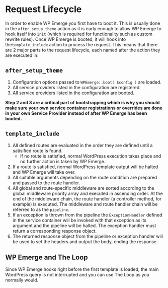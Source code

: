 # Request Lifecycle

In order to enable WP Emerge you first have to boot it. This is usually done in the `after_setup_theme` action as it is early enough to allow WP Emerge to hook itself into `init` (which is required for functionality such as custom rewrite rules). Once WP Emerge is booted, it will hook into the`template_include` action to process the request. This means that there are 2 major parts to the request lifecycle, each named after the action they are executed in:

## `after_setup_theme`

1. Configuration options passed to `WPEmerge::boot( $config )` are loaded.
1. All service providers listed in the configuration are registered.
1. All service providers listed in the configuration are booted.

__Step 2 and 3 are a critical part of bootstrapping which is why you should make sure your own service container registrations or overrides are done in your own Service Provider instead of after WP Emerge has been booted.__


## `template_include`

1. All defined routes are evaluated in the order they are defined until a satisified route is found.
    - If no route is satisfied, normal WordPress execution takes place and no further action is taken by WP Emerge.
1. If a route is satisfied, normal WordPress template output will be halted and WP Emerge will take over.
1. All suitable arguments depending on the route condition are prepared and passed to the route handler.
1. All global and route-specific middleware are sorted according to the global middleware priority array and executed in ascending order. At the end of the middleware chain, the route handler (a controller method, for example) is executed. The middleware and route handler chain will be referred to as the `pipeline`.
1. If an exception is thrown from the pipeline the `ExceptionHandler` defined in the service container will be invoked with that exception as its argument and the pipeline will be halted. The exception handler must return a corresponding response object.
1. The returned response object from the pipeline or exception handler will be used to set the headers and output the body, ending the response.

## WP Emerge and The Loop

Since WP Emerge hooks right before the first template is loaded, the main WordPress query is not interrupted and you can use The Loop as you normally would.